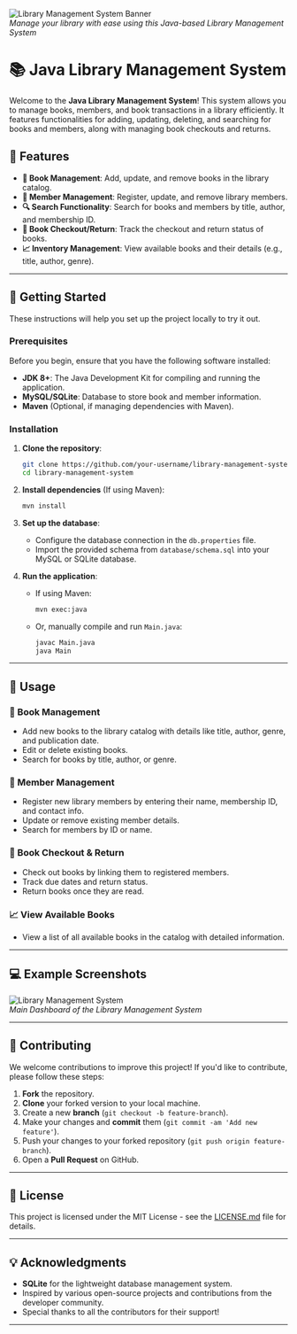 ![Library Management System Banner](https://via.placeholder.com/1500x400.png?text=Java+Library+Management+System)  
*Manage your library with ease using this Java-based Library Management System*

# 📚 Java Library Management System

Welcome to the **Java Library Management System**! This system allows you to manage books, members, and book transactions in a library efficiently. It features functionalities for adding, updating, deleting, and searching for books and members, along with managing book checkouts and returns.

## 🔧 Features

- **📖 Book Management**: Add, update, and remove books in the library catalog.
- **👥 Member Management**: Register, update, and remove library members.
- **🔍 Search Functionality**: Search for books and members by title, author, and membership ID.
- **📅 Book Checkout/Return**: Track the checkout and return status of books.
- **📈 Inventory Management**: View available books and their details (e.g., title, author, genre).

---

## 🚀 Getting Started

These instructions will help you set up the project locally to try it out.

### Prerequisites

Before you begin, ensure that you have the following software installed:

- **JDK 8+**: The Java Development Kit for compiling and running the application.
- **MySQL/SQLite**: Database to store book and member information.
- **Maven** (Optional, if managing dependencies with Maven).

### Installation

1. **Clone the repository**:
    ```bash
    git clone https://github.com/your-username/library-management-system.git
    cd library-management-system
    ```

2. **Install dependencies** (If using Maven):
    ```bash
    mvn install
    ```

3. **Set up the database**:
    - Configure the database connection in the `db.properties` file.
    - Import the provided schema from `database/schema.sql` into your MySQL or SQLite database.

4. **Run the application**:
    - If using Maven:
      ```bash
      mvn exec:java
      ```
    - Or, manually compile and run `Main.java`:
      ```bash
      javac Main.java
      java Main
      ```

---

## 📘 Usage

### 📖 Book Management

- Add new books to the library catalog with details like title, author, genre, and publication date.
- Edit or delete existing books.
- Search for books by title, author, or genre.

### 👥 Member Management

- Register new library members by entering their name, membership ID, and contact info.
- Update or remove existing member details.
- Search for members by ID or name.

### 📅 Book Checkout & Return

- Check out books by linking them to registered members.
- Track due dates and return status.
- Return books once they are read.

### 📈 View Available Books

- View a list of all available books in the catalog with detailed information.

---

## 💻 Example Screenshots

![Library Management System](https://via.placeholder.com/800x400.png?text=Screenshot+1)  
*Main Dashboard of the Library Management System*

---

## 🌱 Contributing

We welcome contributions to improve this project! If you'd like to contribute, please follow these steps:

1. **Fork** the repository.
2. **Clone** your forked version to your local machine.
3. Create a new **branch** (`git checkout -b feature-branch`).
4. Make your changes and **commit** them (`git commit -am 'Add new feature'`).
5. Push your changes to your forked repository (`git push origin feature-branch`).
6. Open a **Pull Request** on GitHub.

---

## 📝 License

This project is licensed under the MIT License - see the [LICENSE.md](LICENSE.md) file for details.

---

## 💡 Acknowledgments

- **SQLite** for the lightweight database management system.
- Inspired by various open-source projects and contributions from the developer community.
- Special thanks to all the contributors for their support!

---


